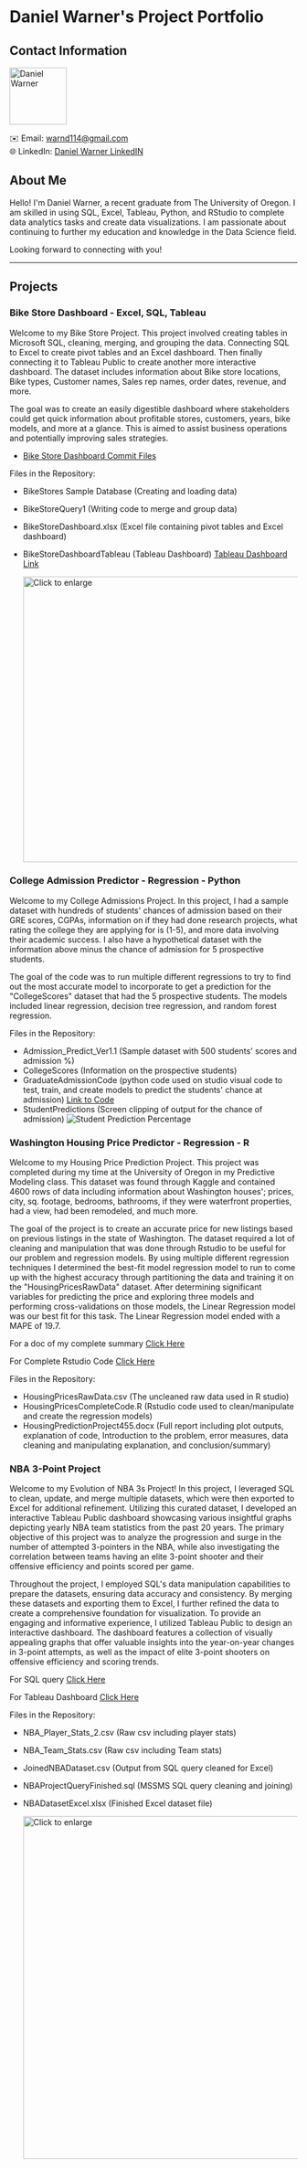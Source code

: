 # Daniel Warner's Project Portfolio

## Contact Information
<img src="grad pic 2.jpg" alt="Daniel Warner" width="100">

✉️ Email: warnd114@gmail.com  
🌐 LinkedIn: [Daniel Warner LinkedIN](https://www.linkedin.com/in/daniel-warner-720273238/)

## About Me
Hello! I'm Daniel Warner, a recent graduate from The University of Oregon. I am skilled in using SQL, Excel, Tableau, Python, and RStudio to complete data analytics tasks and create data visualizations. I am passionate about continuing to further my education and knowledge in the Data Science field.

Looking forward to connecting with you!

---

## Projects

### Bike Store Dashboard - Excel, SQL, Tableau
Welcome to my Bike Store Project. This project involved creating tables in Microsoft SQL, cleaning, merging, and grouping the data. Connecting SQL to Excel to create pivot tables and an Excel dashboard. Then finally connecting it to Tableau Public to create another more interactive dashboard. The dataset includes information about Bike store locations, Bike types, Customer names, Sales rep names, order dates, revenue, and more.

The goal was to create an easily digestible dashboard where stakeholders could get quick information about profitable stores, customers, years, bike models, and more at a glance. This is aimed to assist business operations and potentially improving sales strategies.

- [Bike Store Dashboard Commit Files](https://github.com/DanWarner00/dans_portfolio)

Files in the Repository:
- BikeStores Sample Database (Creating and loading data)
- BikeStoreQuery1 (Writing code to merge and group data)
- BikeStoreDashboard.xlsx (Excel file containing pivot tables and Excel dashboard)
- BikeStoreDashboardTableau (Tableau Dashboard) [Tableau Dashboard Link](https://public.tableau.com/app/profile/daniel.warner8834/viz/BikeStoreDashboard_16863504991130/Dashboard1)

   <img src="BikeStoreDashboardTableau.png" alt="Click to enlarge" style="width:500px;">

### College Admission Predictor - Regression - Python
Welcome to my College Admissions Project. In this project, I had a sample dataset with hundreds of students' chances of admission based on their GRE scores, CGPAs, information on if they had done research projects, what rating the college they are applying for is (1-5), and more data involving their academic success. I also have a hypothetical dataset with the information above minus the chance of admission for 5 prospective students.

The goal of the code was to run multiple different regressions to try to find out the most accurate model to incorporate to get a prediction for the "CollegeScores" dataset that had the 5 prospective students. The models included linear regression, decision tree regression, and random forest regression.

Files in the Repository:
- Admission_Predict_Ver1.1 (Sample dataset with 500 students' scores and admission %)
- CollegeScores (Information on the prospective students)
- GraduateAdmissionCode (python code used on studio visual code to test, train, and create models to predict the students' chance at admission)  [Link to Code](https://github.com/DanWarner00/dans_portfolio/blob/master/GraduateAdmissionCode.py)
- StudentPredictions (Screen clipping of output for the chance of admission)
  ![Student Prediction Percentage](StudentPredictions.png)

### Washington Housing Price Predictor - Regression - R
Welcome to my Housing Price Prediction Project. This project was completed during my time at the University of Oregon in my Predictive Modeling class. This dataset was found through Kaggle and contained 4600 rows of data including information about Washington houses'; prices, city, sq. footage, bedrooms, bathrooms, if they were waterfront properties, had a view, had been remodeled, and much more.

The goal of the project is to create an accurate price for new listings based on previous listings in the state of Washington. The dataset required a lot of cleaning and manipulation that was done through Rstudio to be useful for our problem and regression models. By using multiple different regression techniques I determined the best-fit model regression model to run to come up with the highest accuracy through partitioning the data and training it on the "HousingPricesRawData" dataset. After determining significant variables for predicting the price and exploring three models and performing cross-validations on those models, the Linear Regression model was our best fit for this task. The Linear Regression model ended with a MAPE of 19.7.

For a doc of my complete summary [Click Here](https://github.com/DanWarner00/dans_portfolio/blob/master/HousingPredictionProject455.docx)

For Complete Rstudio Code [Click Here](https://github.com/DanWarner00/dans_portfolio/blob/master/HousingPricesCompleteCode.R)

Files in the Repository:
- HousingPricesRawData.csv (The uncleaned raw data used in R studio)
- HousingPricesCompleteCode.R (Rstudio code used to clean/manipulate and create the regression models)
- HousingPredictionProject455.docx (Full report including plot outputs, explanation of code, Introduction to the problem, error measures, data cleaning and manipulating explanation, and conclusion/summary)

### NBA 3-Point Project
Welcome to my Evolution of NBA 3s Project! In this project, I leveraged SQL to clean, update, and merge multiple datasets, which were then exported to Excel for additional refinement. Utilizing this curated dataset, I developed an interactive Tableau Public dashboard showcasing various insightful graphs depicting yearly NBA team statistics from the past 20 years. The primary objective of this project was to analyze the progression and surge in the number of attempted 3-pointers in the NBA, while also investigating the correlation between teams having an elite 3-point shooter and their offensive efficiency and points scored per game.

Throughout the project, I employed SQL's data manipulation capabilities to prepare the datasets, ensuring data accuracy and consistency. By merging these datasets and exporting them to Excel, I further refined the data to create a comprehensive foundation for visualization. To provide an engaging and informative experience, I utilized Tableau Public to design an interactive dashboard. The dashboard features a collection of visually appealing graphs that offer valuable insights into the year-on-year changes in 3-point attempts, as well as the impact of elite 3-point shooters on offensive efficiency and scoring trends.

For SQL query [Click Here](https://github.com/DanWarner00/dans_portfolio/blob/master/NBAProjectQueryFinished.sql)

For Tableau Dashboard [Click Here](https://public.tableau.com/app/profile/daniel.warner8834/viz/NBARiseIn3s/Dashboard1)

Files in the Repository:
- NBA_Player_Stats_2.csv (Raw csv including player stats)
- NBA_Team_Stats.csv (Raw csv including Team stats)
- JoinedNBADataset.csv (Output from SQL query cleaned for Excel)
- NBAProjectQueryFinished.sql (MSSMS SQL query cleaning and joining)
- NBADatasetExcel.xlsx (Finished Excel dataset file)

  <img src="Dashboard 1.png" alt="Click to enlarge" style="width:600px;">






